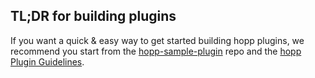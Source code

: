 ## TL;DR for building plugins

If you want a quick & easy way to get started building hopp plugins, we
recommend you start from the [hopp-sample-plugin](https://github.com/hoppjs/hopp-sample-plugin)
repo and the [hopp Plugin Guidelines](contents/plugins/guidelines.md).